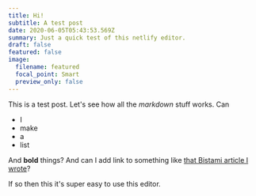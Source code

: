 ```yaml
---
title: Hi!
subtitle: A test post
date: 2020-06-05T05:43:53.569Z
summary: Just a quick test of this netlify editor.
draft: false
featured: false
image:
  filename: featured
  focal_point: Smart
  preview_only: false
---
```

This is a test post. Let's see how all the *markdown* stuff works. Can
- I
- make 
- a 
- list

And **bold** things?
And can I add link to something like [that Bistami article I wrote](https://www.academia.edu/35528459/The_Occultist_Encyclopedism_of_%CA%BFAbd_al-Rahman_al-Bistami._Mamluk_Studies_Review_20_2017_3-38)?

If so then this it's super easy to use this editor.
